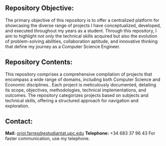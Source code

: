 ## Repository Objective:
The primary objective of this repository is to offer a centralized platform for showcasing the diverse range of projects I have conceptualized, developed, and executed throughout my years as a student. Through this repository, I aim to highlight not only the technical skills acquired but also the evolution of problem-solving abilities, collaboration aptitude, and innovative thinking that define my journey as a Computer Science Engineer.

## Repository Contents:
This repository comprises a comprehensive compilation of projects that encompass a wide range of domains, including both Computer Science and Economic disciplines.. Each project is meticulously documented, detailing its scope, objectives, methodologies, technical implementations, and outcomes. The repository categorizes projects based on subjects and technical skills, offering a structured approach for navigation and exploration.

## Contact:
**Mail:** oriol.farres@estudiantat.upc.edu
**Telephone:** +34 683 37 96 43
For faster communication, use my telephone.
